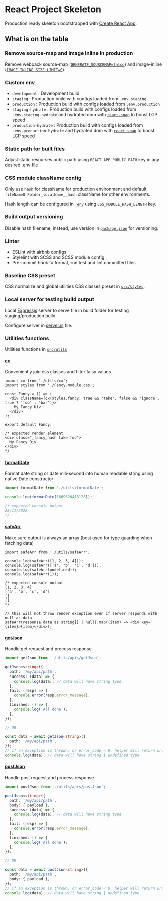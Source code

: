 # React Project Skeleton

Production ready skeleton bootstrapped with [Create React App](https://github.com/facebook/create-react-app).

## What is on the table

### Remove source-map and image inline in production

Remove webpack source-map ([`GENERATE_SOURCEMAP=false`](/.env)) and image-inline ([`IMAGE_INLINE_SIZE_LIMIT=0`](/.env)).

### Custom env

- `development` : Development build
- `staging` : Production build with configs loaded from `.env.staging`
- `production` : Production build with configs loaded from `.env.production`
- `staging-hydrate` : Production build with configs loaded from `.env.staging.hydrate` and hydrated dom with [`react-snap`](https://www.npmjs.com/package/react-snap) to boost LCP speed
- `production-hydrate` : Production build with configs loaded from `.env.production.hydrate` and hydrated dom with [`react-snap`](https://www.npmjs.com/package/react-snap) to boost LCP speed

### Static path for built files

Adjust static resourses public path using `REACT_APP_PUBLIC_PATH` key in any desired .env file

### CSS module className config

Only use `hash` for className for production environment and default `fileNameOrFolder_localName__hash` className for other environments.

Hash length can be configured in [`.env`](/.env) using `CSS_MODULE_HASH_LENGTH` key.

### Build output versioning

Disable hash filename, instead, use version in [`package.json`](/package.json) for versioning.

### Linter

- ESLint with airbnb configs
- Stylelint with SCSS and SCSS module config
- Pre-commit hook to format, run test and lint committed files

### Baseline CSS preset

CSS normalize and global utilities CSS classes preset in [`src/styles`](/src/styles/).

### Local server for testing build output

Local [Expressjs](https://expressjs.com/) server to serve file in build folder for testing staging/production build.

Configure server in [server.js](./server.js) file.

### Utilities functions

Utilities functions in [`src/utils`](/src/utils/)

#### [cx](/src/utils/cx.ts)

Conveniently join css classes and filter falsy values

```tsx
import cx from './utils/cx';
import styles from './Fancy.module.css';

const Fancy = () => (
  <div className={cx(styles.fancy, true && 'take', false && 'ignore', true ? 'foo' : 'bar')}>
    My Fancy Div
  </div>
);

export default Fancy;

/* expected render element
<div class="_fancy_hash take foo">
  My Fancy Div
</div>
*/
```

#### [formatDate](/src/utils/formatDate.ts)

Format date string or date mili-second into human readable string using native Date constructor

```ts
import formatDate from './utils/formatDate';

console.log(formatDate(1669620413128));

/* expected console output
28/11/2022
*/
```

#### [safeArr](/src/utils/safeArr.ts)

Make sure output is always an array (best used for type guarding when fetching data)

```tsx
import safeArr from './utils/safeArr';

console.log(safeArr([1, 2, 3, 4]));
console.log(safeArr(['a', 'b', 'c', 'd']));
console.log(safeArr(undefined));
console.log(safeArr(1));

/* expected console output
[1, 2, 3, 4]
['a', 'b', 'c', 'd']
[]
[]
*/

// this will not throw render exception even if server responds with null as data
safeArr(response.data as string[] | null).map((item) => <div key={item}>{item}</div>);
```

#### [getJson](/src/utils/apis/getJson.ts)

Handle get request and process response

```ts
import getJson from './utils/apis/getJson';

getJson<string>({
  path: '/my/api/path',
  success: (data) => {
    console.log(data); // data will have string type
  },
  fail: (resp) => {
    console.error(resp.error_message);
  },
  finished: () => {
    console.log('All done');
  },
});

// OR

const data = await getJson<string>({
  path: '/my/api/path',
});
// if an exception is thrown, or error_code < 0, helper will return undefined
console.log(data); // data will have string | undefined type
```

#### [postJson](/src/utils/apis/postJson.ts)

Handle post request and process response

```ts
import postJson from './utils/apis/postJson';

postJson<string>({
  path: '/my/api/path',
  body: { payload },
  success: (data) => {
    console.log(data); // data will have string type
  },
  fail: (resp) => {
    console.error(resp.error_message);
  },
  finished: () => {
    console.log('All done');
  },
});

// OR

const data = await postJson<string>({
  path: '/my/api/path',
  body: { payload },
});
// if an exception is thrown, or error_code < 0, helper will return undefined
console.log(data); // data will have string | undefined type
```
